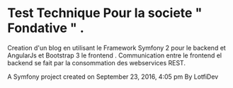 Test Technique Pour la societe " Fondative " .
====
Creation d'un blog en utilisant le Framework Symfony 2 pour le backend et AngularJs et Bootstrap 3 le frontend .
Communication entre le frontend el backend se fait par la consommation des webservices REST.

A Symfony project created on September 23, 2016, 4:05 pm By LotfiDev
